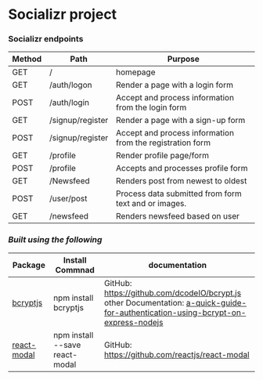 # **Socializr project**



### **Socializr endpoints**
Method | Path | Purpose | 
------------- | ------------- | ------------ 
GET  | /  | homepage
GET  | /auth/logon | Render a page with a login form
POST | /auth/login | Accept and process information from the login form
GET  | /signup/register | Render a page with a sign-up form
POST | /signup/register | Accept and process information from the registration form
GET	 | /profile	 | Render profile page/form
POST | /profile	| Accepts and processes profile form
GET	 | /Newsfeed |	Renders post from newest to oldest
POST | /user/post	| Process data submitted from form text and or images.
GET |	/newsfeed	| Renders newsfeed based on user


### *Built using the following* ###
Package | Install Commnad | documentation
--- | --- | ---
[bcryptjs](https://www.npmjs.com/package/bcryptjs) | npm install bcryptjs | GitHub: https://github.com/dcodeIO/bcrypt.js  <br />other Documentation: [a-quick-guide-for-authentication-using-bcrypt-on-express-nodejs](https://medium.com/@mridu.sh92/a-quick-guide-for-authentication-using-bcrypt-on-express-nodejs-1d8791bb418f)
[react-modal](https://github.com/reactjs/react-modal) | npm install --save react-modal | GitHub: https://github.com/reactjs/react-modal

